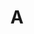 ---
layout: member
name: Mehmet Sarıgül
img: assets/img/team/msarigul.jpg
importance: 2
title: A
category: faculty
contact: msarigul@cu.edu.tr 
redirect: https://avesis.cu.edu.tr/msarigul
---